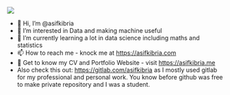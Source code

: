 ![](https://komarev.com/ghpvc/?username=asifkibria)
- 👋 Hi, I’m @asifkibria
- 👀 I’m interested in Data and making machine useful 
- 🌱 I’m currently learning a lot in data science including maths and statistics
- 📫 How to reach me - knock me at https://asifkibria.com
- 📄 Get to know my CV and Portfolio Website - visit https://asifkibria.me
- Also check this out: https://gitlab.com/asifkibria as I mostly used gitlab for my professional and personal work. You know before github was free to make private repository and I was a student. 

